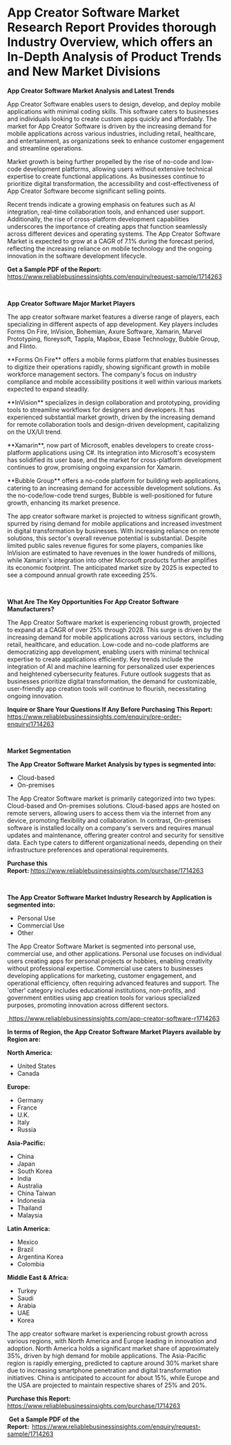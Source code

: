<p><h1>App Creator Software Market Research Report Provides thorough Industry Overview, which offers an In-Depth Analysis of Product Trends and New Market Divisions</h1></p><p><strong>App Creator Software Market Analysis and Latest Trends</strong></p>
<p><p>App Creator Software enables users to design, develop, and deploy mobile applications with minimal coding skills. This software caters to businesses and individuals looking to create custom apps quickly and affordably. The market for App Creator Software is driven by the increasing demand for mobile applications across various industries, including retail, healthcare, and entertainment, as organizations seek to enhance customer engagement and streamline operations.</p><p>Market growth is being further propelled by the rise of no-code and low-code development platforms, allowing users without extensive technical expertise to create functional applications. As businesses continue to prioritize digital transformation, the accessibility and cost-effectiveness of App Creator Software become significant selling points.</p><p>Recent trends indicate a growing emphasis on features such as AI integration, real-time collaboration tools, and enhanced user support. Additionally, the rise of cross-platform development capabilities underscores the importance of creating apps that function seamlessly across different devices and operating systems. The App Creator Software Market is expected to grow at a CAGR of 7.1% during the forecast period, reflecting the increasing reliance on mobile technology and the ongoing innovation in the software development lifecycle.</p></p>
<p><strong>Get a Sample PDF of the Report:&nbsp;</strong> <a href="https://www.reliablebusinessinsights.com/enquiry/request-sample/1714263?utm_campaign=3127&utm_medium=2&utm_source=Github&utm_content=ia&utm_term=19042025&utm_id=app-creator-software">https://www.reliablebusinessinsights.com/enquiry/request-sample/1714263</a></p>
<p>&nbsp;</p>
<p><strong>App Creator Software Major Market Players</strong></p>
<p><p>The app creator software market features a diverse range of players, each specializing in different aspects of app development. Key players includes Forms On Fire, InVision, Bohemian, Axure Software, Xamarin, Marvel Prototyping, floreysoft, Tappla, Mapbox, Ebase Technology, Bubble Group, and Flinto. </p><p>**Forms On Fire** offers a mobile forms platform that enables businesses to digitize their operations rapidly, showing significant growth in mobile workforce management sectors. The company's focus on industry compliance and mobile accessibility positions it well within various markets expected to expand steadily.</p><p>**InVision** specializes in design collaboration and prototyping, providing tools to streamline workflows for designers and developers. It has experienced substantial market growth, driven by the increasing demand for remote collaboration tools and design-driven development, capitalizing on the UX/UI trend.</p><p>**Xamarin**, now part of Microsoft, enables developers to create cross-platform applications using C#. Its integration into Microsoft's ecosystem has solidified its user base, and the market for cross-platform development continues to grow, promising ongoing expansion for Xamarin.</p><p>**Bubble Group** offers a no-code platform for building web applications, catering to an increasing demand for accessible development solutions. As the no-code/low-code trend surges, Bubble is well-positioned for future growth, enhancing its market presence.</p><p>The app creator software market is projected to witness significant growth, spurred by rising demand for mobile applications and increased investment in digital transformation by businesses. With increasing reliance on remote solutions, this sector's overall revenue potential is substantial. Despite limited public sales revenue figures for some players, companies like InVision are estimated to have revenues in the lower hundreds of millions, while Xamarin's integration into other Microsoft products further amplifies its economic footprint. The anticipated market size by 2025 is expected to see a compound annual growth rate exceeding 25%.</p></p>
<p>&nbsp;</p>
<p><strong>What Are The Key Opportunities For App Creator Software Manufacturers?</strong></p>
<p><p>The App Creator Software market is experiencing robust growth, projected to expand at a CAGR of over 25% through 2028. This surge is driven by the increasing demand for mobile applications across various sectors, including retail, healthcare, and education. Low-code and no-code platforms are democratizing app development, enabling users with minimal technical expertise to create applications efficiently. Key trends include the integration of AI and machine learning for personalized user experiences and heightened cybersecurity features. Future outlook suggests that as businesses prioritize digital transformation, the demand for customizable, user-friendly app creation tools will continue to flourish, necessitating ongoing innovation.</p></p>
<p><strong>Inquire or Share Your Questions If Any Before Purchasing This Report:</strong> <a href="https://www.reliablebusinessinsights.com/enquiry/pre-order-enquiry/1714263?utm_campaign=3127&utm_medium=2&utm_source=Github&utm_content=ia&utm_term=19042025&utm_id=app-creator-software">https://www.reliablebusinessinsights.com/enquiry/pre-order-enquiry/1714263</a></p>
<p>&nbsp;</p>
<p><strong>Market Segmentation</strong></p>
<p><strong>The App Creator Software Market Analysis by types is segmented into:</strong></p>
<p><ul><li>Cloud-based</li><li>On-premises</li></ul></p>
<p><p>The App Creator Software market is primarily categorized into two types: Cloud-based and On-premises solutions. Cloud-based apps are hosted on remote servers, allowing users to access them via the internet from any device, promoting flexibility and collaboration. In contrast, On-premises software is installed locally on a company's servers and requires manual updates and maintenance, offering greater control and security for sensitive data. Each type caters to different organizational needs, depending on their infrastructure preferences and operational requirements.</p></p>
<p><strong>Purchase this Report:&nbsp;</strong><a href="https://www.reliablebusinessinsights.com/purchase/1714263?utm_campaign=3127&utm_medium=2&utm_source=Github&utm_content=ia&utm_term=19042025&utm_id=app-creator-software">https://www.reliablebusinessinsights.com/purchase/1714263</a></p>
<p>&nbsp;</p>
<p><strong>The App Creator Software Market Industry Research by Application is segmented into:</strong></p>
<p><ul><li>Personal Use</li><li>Commercial Use</li><li>Other</li></ul></p>
<p><p>The App Creator Software Market is segmented into personal use, commercial use, and other applications. Personal use focuses on individual users creating apps for personal projects or hobbies, enabling creativity without professional expertise. Commercial use caters to businesses developing applications for marketing, customer engagement, and operational efficiency, often requiring advanced features and support. The 'other' category includes educational institutions, non-profits, and government entities using app creation tools for various specialized purposes, promoting innovation across different sectors.</p></p>
<p><a href="https://www.reliablebusinessinsights.com/app-creator-software-r1714263?utm_campaign=3127&utm_medium=2&utm_source=Github&utm_content=ia&utm_term=19042025&utm_id=app-creator-software">&nbsp;https://www.reliablebusinessinsights.com/app-creator-software-r1714263</a></p>
<p><strong>In terms of Region, the App Creator Software Market Players available by Region are:</strong></p>
<p>
    <p> <strong> North America: </strong>
        <ul>
            <li>United States</li>
            <li>Canada</li>
        </ul>
        </p> 
    <p> <strong> Europe: </strong>
        <ul>
            <li>Germany</li>
            <li>France</li>
            <li>U.K.</li>
            <li>Italy</li>
            <li>Russia</li>
        </ul>
        </p> 
    <p> <strong> Asia-Pacific: </strong>
        <ul>
            <li>China</li>
            <li>Japan</li>
            <li>South Korea</li>
            <li>India</li>
            <li>Australia</li>
            <li>China Taiwan</li>
            <li>Indonesia</li>
            <li>Thailand</li>
            <li>Malaysia</li>
        </ul>
        </p> 
    <p> <strong> Latin America: </strong>
        <ul>
            <li>Mexico</li>
            <li>Brazil</li>
            <li>Argentina Korea</li>
            <li>Colombia</li>
        </ul>
        </p> 
    <p> <strong> Middle East & Africa: </strong>
        <ul>
            <li>Turkey</li>
            <li>Saudi</li>
            <li>Arabia</li>
            <li>UAE</li>
            <li>Korea</li>
        </ul>
    </p>
    </p>
<p><p>The app creator software market is experiencing robust growth across various regions, with North America and Europe leading in innovation and adoption. North America holds a significant market share of approximately 35%, driven by high demand for mobile applications. The Asia-Pacific region is rapidly emerging, predicted to capture around 30% market share due to increasing smartphone penetration and digital transformation initiatives. China is anticipated to account for about 15%, while Europe and the USA are projected to maintain respective shares of 25% and 20%.</p></p>
<p><strong>Purchase this Report: </strong><a href="https://www.reliablebusinessinsights.com/purchase/1714263?utm_campaign=3127&utm_medium=2&utm_source=Github&utm_content=ia&utm_term=19042025&utm_id=app-creator-software">https://www.reliablebusinessinsights.com/purchase/1714263</a></p>
<p>&nbsp;<strong>Get a Sample PDF of the Report:&nbsp;&nbsp;</strong><a href="https://www.reliablebusinessinsights.com/enquiry/request-sample/1714263?utm_campaign=3127&utm_medium=2&utm_source=Github&utm_content=ia&utm_term=19042025&utm_id=app-creator-software">https://www.reliablebusinessinsights.com/enquiry/request-sample/1714263</a></p>
<p><strong></strong></p>
<p><p></p><p></p><p></p></p>